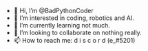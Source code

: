 - 👋 Hi, I’m @BadPythonCoder
- 👀 I’m interested in coding, robotics and AI.
- 🌱 I’m currently learning not much.
- 💞️ I’m looking to collaborate on nothing really.
- 📫 How to reach me: d i s c o r d (e_#5201)

<!---
BadPythonCoder/BadPythonCoder is a ✨ special ✨ repository because its `README.md` (this file) appears on your GitHub profile.
You can click the Preview link to take a look at your changes.

noted.
--->

